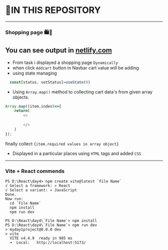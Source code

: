 # 🚀IN THIS REPOSITORY
---
###  Shopping page 🛍🛒
## You can see output in [netlify.com]()

   + From task i displayed a shopping page `Dynamically`
   + when click `Addcart` button in Navbar cart value will be adding
   + using state managing 
  ```javascript
    const[status, setStatus]=useState(0)
  ```
   + Using `Array.map()` method to collecting cart data's from given array objects.
```javascript
Array.map((item,index)=>{
    return(
        <>
        
        </>
    )
});
```
finally collect `{item.required values in array object}`
 
 + Displayed in a particular places using  `HTML` tags and added `CSS` 
---
### Vite + React commends
```command prompt
PS D:\React\day4> npm create vite@latest `File Name`
√ Select a framework: » React
√ Select a variant: » JavaScript
Done.
Now run:
  cd `File Name`
  npm install
  npm run dev
 
PS D:\React\day4\`File Name`> npm install
PS D:\React\day4\`File Name`> npm run dev
> myday1project@0.0.0 dev
> vite
  VITE v4.4.9  ready in 985 ms
  ➜  Local:   http://localhost:5173/
  ```  
